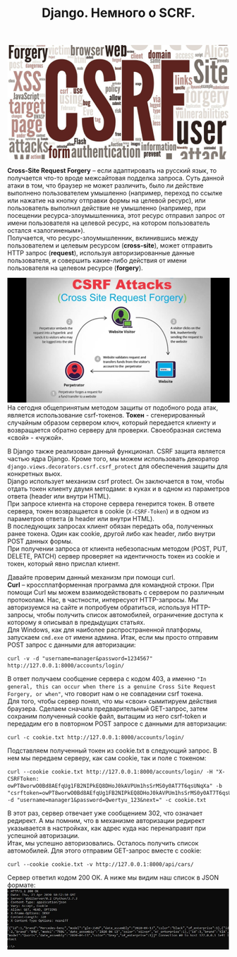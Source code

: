 ﻿---
layout: post
title: Django. Немного о SCRF.
---
![](/image/post-2020-04-20/csrf.jpg)


**Cross-Site Request Forgery** – если адаптировать на русский язык, то получается что-то вроде межсайтовая подделка запроса. Суть данной атаки в том, что браузер не может различить, было ли действие выполнено пользователем умышленно (например, переход по ссылке или нажатие на кнопку отправки формы на целевой ресурс), или пользователь выполнил действие не умышленно (например, при посещении ресурса-злоумышленника, этот ресурс отправил запрос от имени пользователя на целевой ресурс, на котором пользователь остался «залогиненым»).   
Получается, что ресурс-злоумышленник, вклинившись между пользователем и целевым ресурсом (**cross-site**), может отправить HTTP запрос (**request**), используя авторизированные данные пользователя, и совершить какие-либо действия от имени пользователя на целевом ресурсе (**forgery**).  
  
![](/image/post-2020-04-20/csrf-attack.jpg)  
На сегодня общепринятым методом защиты от подобного рода атак, является использование csrf-токенов. **Токен** - сгенерированный случайным образом сервером ключ, который передается клиенту и возвращается обратно серверу для проверки.
Своеобразная система «свой» - «чужой».

В Django также реализован данный функционал. CSRF защита является частью ядра Django. Кроме того, мы можем использовать декоратор `django.views.decorators.csrf.csrf_protect` для обеспечения защиты для конкретных вьюх.   
Django использует механизм csrf protect. Он заключается в том, чтобы отдать токен клиенту двумя методами: в куках и в одном из параметров ответа (header или внутри HTML).  
При запросе клиента на стороне сервера генерится токен. В ответе сервера, токен возвращается в cookie (`X-CSRF-Token`) и в одном из параметров ответа (в header или внутри HTML).  
В последующих запросах клиент обязан передать оба,  полученных ранее токена. Один как cookie, другой либо как header, либо внутри POST данных формы.   
При получении запроса от клиента небезопасным методом (POST, PUT, DELETE, PATCH) сервер проверяет на идентичность токен из cookie и токен, который явно прислал клиент.  

Давайте проверим данный механизм при помощи curl.   
**Curl** – кроссплатформенная программа для командной строки. При помощи Curl мы можем взаимодействовать с сервером по различным протоколам. Нас, в частности, интересуют HTTP-запросы. 
Мы авторизуемся на сайте и попробуем обратиться, используя HTTP-запросы, чтобы получить список автомобилей, ограничение доступа к которому я описывал в предыдущих статьях.  
Для Windows, как для наиболее распространенной платформы, запускаем `cmd.exe` от имени админа. Итак, если мы просто отправим POST запрос с данными для авторизации:
```
curl -v -d "username=manager&password=1234567" http://127.0.0.1:8000/accounts/login/
```
В ответ получаем сообщение сервера с кодом 403, а именно `"In general, this can occur when there is a genuine Cross Site Request Forgery, or when"`, что говорит нам о не совпадении csrf токена.  
Для того, чтобы сервер понял, что мы «свои» сымитируем действия браузера. Сделаем сначала предварительный GET-запрос, затем сохраним полученный cookie файл, вытащим из него csrf-token и передадим его в повторном POST запросе c данными для авторизации:
```
curl -c cookie.txt http://127.0.0.1:8000/accounts/login/
```
Подставляем полученный токен из cookie.txt в следующий запрос. В нем мы передаем серверу, как сам cookie, так и поле c токеном: 
```
curl --cookie cookie.txt http://127.0.0.1:8000/accounts/login/ -H "X-CSRFToken: owPT8worwO0Bd8AEfqUg1FB2NIPkEQ8DHoJ0kAVPUm1hsSrMS0y0AT7T6qsUNqXa" -b "csrftoken=owPT8worwO0Bd8AEfqUg1FB2NIPkEQ8DHoJ0kAVPUm1hsSrMS0y0AT7T6qsUNqXa" -d "username=manager1&password=Qwertyu_123&next=" -c cookie.txt
```
В этот раз, сервер отвечает уже сообщением 302, что означает редирект. А мы помним, что в механизме авторизации редирект указывается в настройках, как адрес куда нас перенаправят при успешной авторизации.   
Итак, мы успешно авторизовались. Осталось получить список автомобилей. Для этого отправим GET-запрос вместе с cookie:
```
curl --cookie cookie.txt -v http://127.0.0.1:8000/api/cars/
```
Сервер ответил кодом 200 ОК. А ниже мы видим наш список в JSON формате:
![](/image/post-2020-04-20/curl-cmd.JPG)  










